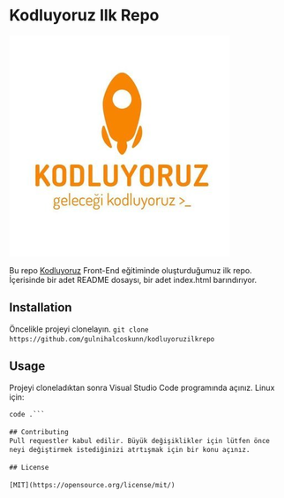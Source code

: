 # Kodluyoruz Ilk Repo
![Kodluyoruz](https://raw.githubusercontent.com/Kodluyoruz/taskforce/git/git/markdown-nedir-nasil-kullaniriz-/figures/kodluyoruz_logo.jpg)

Bu repo [Kodluyoruz](https://academy.patika.dev/courses/git/odev1) Front-End eğitiminde oluşturduğumuz ilk repo. İçerisinde bir adet README dosaysı, bir adet index.html barındırıyor.

## Installation
Öncelikle projeyi clonelayın.
`git clone https://github.com/gulnihalcoskunn/kodluyoruzilkrepo`

## Usage
Projeyi cloneladıktan sonra Visual Studio Code programında açınız.
Linux için:

```cd kodluyoruzilkrepo 
code .```

## Contributing
Pull requestler kabul edilir. Büyük değişiklikler için lütfen önce neyi değiştirmek istediğinizi atrtışmak için bir konu açınız.

## License

[MIT](https://opensource.org/license/mit/)

